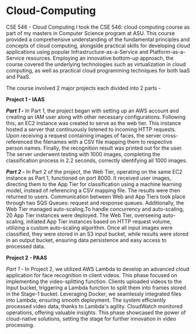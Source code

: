# Cloud-Computing
CSE 546 - Cloud Computing
I took the CSE 546: cloud computing course as part of my masters in Computer Science program at ASU. This course provided a comprehensive understanding of the fundamental principles and concepts of cloud computing, alongside practical skills for developing cloud applications using popular Infrastructure-as-a-Service and Platform-as-a-Service resources. Employing an innovative bottom-up approach, the course covered the underlying technologies such as virtualization in cloud computing, as well as practical cloud programming techniques for both IaaS and PaaS.

The course involved 2 major projects each divided into 2 parts - 

**Project 1 - IAAS**

_**Part 1 -**_ In Part 1, the project began with setting up an AWS account and creating an IAM user along with other necessary configurations. Following this, an EC2 Instance was created to serve as the web tier. This instance hosted a server that continuously listened to incoming HTTP requests. Upon receiving a request containing images of faces, the server cross-referenced the filenames with a CSV file mapping them to respective person names. Finally, the recognition result was printed out for the user. The server underwent testing with 1000 images, completing the classification process in 2.2 seconds, correctly identifying all 1000 images.

_**Part 2 -**_ 
In Part 2 of the project, the Web Tier, operating on the same EC2 instance as Part 1, functioned on port 8000. It received user images, directing them to the App Tier for classification using a machine learning model, instead of referencing a CSV mapping file. The results were then returned to users. Communication between Web and App Tiers took place through two SQS Queues: request and response queues. Additionally, the Web Tier managed auto-scaling.To handle concurrency and auto-scaling, 20 App Tier instances were deployed. The Web Tier, overseeing auto-scaling, initiated App Tier instances based on HTTP request volume, utilizing a custom auto-scaling algorithm.
Once all input images were classified, they were stored in an S3 input bucket, while results were stored in an output bucket, ensuring data persistence and easy access to processed data.

**Project 2 - PAAS**

_Part 1_ - In Project 2, we utilized AWS Lambda to develop an advanced cloud application for face recognition in client videos. This phase focused on implementing the video-splitting function. Clients uploaded videos to the Input bucket, triggering a Lambda function to split them into frames stored in the Stage-1 bucket.
Leveraging Docker, we seamlessly integrated files into Lambda, ensuring smooth deployment. The system efficiently processed video data, thanks to Lambda's agility. CloudWatch monitored operations, offering valuable insights. This phase showcased the power of cloud-native solutions, setting the stage for further innovation in video processing.
